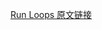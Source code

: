 [Run Loops 原文链接](https://developer.apple.com/library/archive/documentation/Cocoa/Conceptual/InputControl/InputControl.html#//apple_ref/doc/uid/10000062i)
